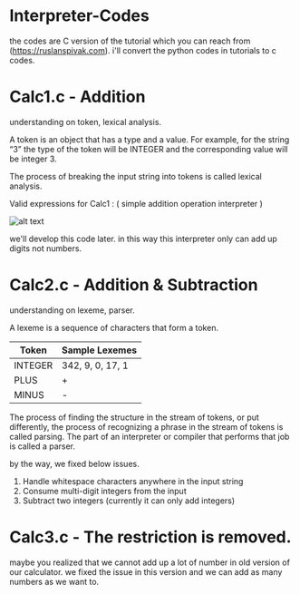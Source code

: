 # Interpreter-Codes

the codes are C version of the tutorial which you can reach from  (https://ruslanspivak.com). i'll convert the python codes in tutorials to c codes.  

# Calc1.c - Addition  
understanding on token, lexical analysis. 

A token is an object that has a type and a value.
For example, for the string “3” the type of the token will be INTEGER and the corresponding value will be integer 3.

The process of breaking the input string into tokens is called lexical analysis.

Valid expressions for Calc1 : ( simple addition operation interpreter )

![alt text](https://image.ibb.co/j1Fx26/1.jpg)

we'll develop this code later. in this way this interpreter only can  add up digits not numbers.

# Calc2.c  - Addition & Subtraction

understanding on lexeme, parser.

A lexeme is a sequence of characters that form a token.

Token   | Sample Lexemes
--------|---------------
INTEGER | 342, 9, 0, 17, 1
PLUS    | +
MINUS   | -


The process of finding the structure in the stream of tokens, or put differently, the process of recognizing a phrase in the stream of tokens is called parsing. The part of an interpreter or compiler that performs that job is called a parser.

by the way, we fixed below issues.

1. Handle whitespace characters anywhere in the input string
2. Consume multi-digit integers from the input
3. Subtract two integers (currently it can only add integers)

# Calc3.c - The restriction is removed.

maybe you realized that we cannot add up a lot of number in old version of our calculator. we fixed the issue in this version and  we can add as many numbers as we want to.
